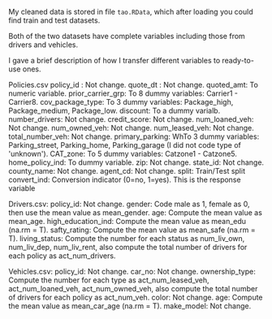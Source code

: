 My cleaned data is stored in file ``tao.RData``, which after loading you could find train and test datasets.

Both of the two datasets have complete variables including those from drivers and vehicles.

I gave a brief description of how I transfer different variables to ready-to-use ones.

Policies.csv
policy_id : Not change.
quote_dt : Not change.
quoted_amt: To numeric variable.
prior_carrier_grp: To 8 dummy variables: Carrier1 - Carrier8.
cov_package_type: To 3 dummy variables: Package_high, Package_medium, Package_low.
discount: To a dummy varialb.
number_drivers: Not change.
credit_score: Not change.
num_loaned_veh: Not change.
num_owned_veh: Not change.
num_leased_veh: Not change.
total_number_veh: Not change.
primary_parking: WhTo 3 dummy variables: Parking_street, Parking_home, Parking_garage (I did not code type of 'unknown').
CAT_zone: To 5 dummy variables: Catzone1 - Catzone5.
home_policy_ind: To dummy variable.
zip: Not change.
state_id: Not change.
county_name: Not change.
agent_cd: Not change.
split: Train/Test split
convert_ind: Conversion indicator (0=no, 1=yes). This is the response variable

Drivers.csv:
policy_id: Not change.
gender: Code male as 1, female as 0, then use the mean value as mean_gender.
age: Compute the mean value as mean_age.
high_education_ind: Compute the mean value as mean_edu (na.rm = T).
safty_rating: Compute the mean value as mean_safe (na.rm = T).
living_status: Compute the number for each status as num_liv_own, num_liv_dep, num_liv_rent, also compute the total number of drivers for each policy as act_num_drivers.

Vehicles.csv:
policy_id: Not change.
car_no: Not change.
ownership_type: Compute the number for each type as act_num_leased_veh, act_num_loaned_veh, act_num_owned_veh, also compute the total number of drivers for each policy as act_num_veh.
color: Not change.
age: Compute the mean value as mean_car_age (na.rm = T).
make_model: Not change.